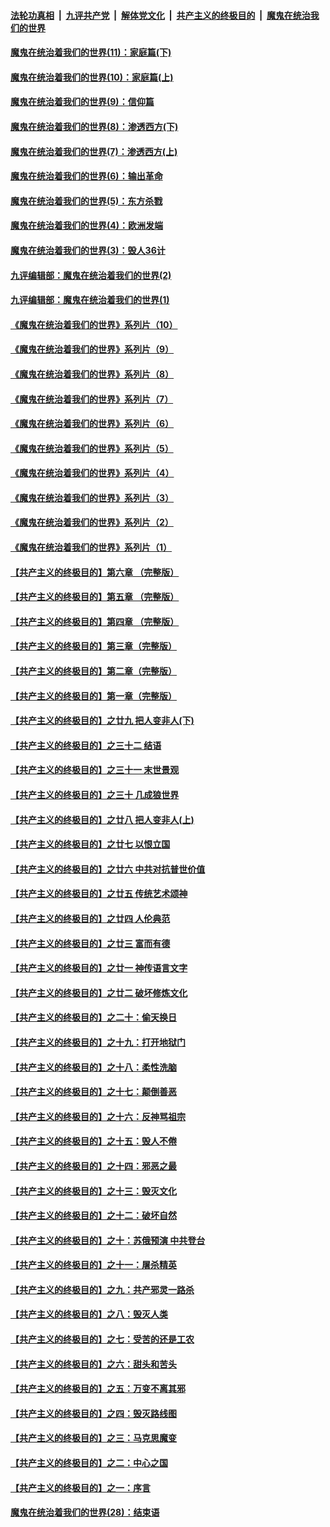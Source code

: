 ####  [法轮功真相](../../../../basic/blob/master/README.md?t=09262231) &nbsp;|&nbsp; [九评共产党](../../../../9ping.md/blob/master/README.md?t=09262231) &nbsp;|&nbsp; [解体党文化](../../../../jtdwh.md/blob/master/README.md?t=09262231)  &nbsp;|&nbsp; [共产主义的终极目的](../../../../gczydzjmd.md/blob/master/README.md?t=09262231) &nbsp;|&nbsp; [魔鬼在统治我们的世界](../../../../mgztzwmdsj.md/blob/master/README.md?t=09262231) 

#### [魔鬼在统治着我们的世界(11)：家庭篇(下)](../pages/nsc422/n10440961.md?t=09262231) 

#### [魔鬼在统治着我们的世界(10)：家庭篇(上)](../pages/nsc422/n10435448.md?t=09262231) 

#### [魔鬼在统治着我们的世界(9)：信仰篇](../pages/nsc422/n10432159.md?t=09262231) 

#### [魔鬼在统治着我们的世界(8)：渗透西方(下)](../pages/nsc422/n10429603.md?t=09262231) 

#### [魔鬼在统治着我们的世界(7)：渗透西方(上)](../pages/nsc422/n10426013.md?t=09262231) 

#### [魔鬼在统治着我们的世界(6)：输出革命](../pages/nsc422/n10421536.md?t=09262231) 

#### [魔鬼在统治着我们的世界(5)：东方杀戮](../pages/nsc422/n10417707.md?t=09262231) 

#### [魔鬼在统治着我们的世界(4)：欧洲发端](../pages/nsc422/n10414890.md?t=09262231) 

#### [魔鬼在统治着我们的世界(3)：毁人36计](../pages/nsc422/n10411583.md?t=09262231) 

#### [九评编辑部：魔鬼在统治着我们的世界(2)](../pages/nsc422/n10410036.md?t=09262231) 

#### [九评编辑部：魔鬼在统治着我们的世界(1)](../pages/nsc422/n10406825.md?t=09262231) 

#### [《魔鬼在统治着我们的世界》系列片（10）](../pages/nsc422/n12292670.md?t=09262231) 

#### [《魔鬼在统治着我们的世界》系列片（9）](../pages/nsc422/n12290859.md?t=09262231) 

#### [《魔鬼在统治着我们的世界》系列片（8）](../pages/nsc422/n12287445.md?t=09262231) 

#### [《魔鬼在统治着我们的世界》系列片（7）](../pages/nsc422/n12283425.md?t=09262231) 

#### [《魔鬼在统治着我们的世界》系列片（6）](../pages/nsc422/n12282314.md?t=09262231) 

#### [《魔鬼在统治着我们的世界》系列片（5）](../pages/nsc422/n12281419.md?t=09262231) 

#### [《魔鬼在统治着我们的世界》系列片（4）](../pages/nsc422/n12274024.md?t=09262231) 

#### [《魔鬼在统治着我们的世界》系列片（3）](../pages/nsc422/n12271322.md?t=09262231) 

#### [《魔鬼在统治着我们的世界》系列片（2）](../pages/nsc422/n12269049.md?t=09262231) 

#### [《魔鬼在统治着我们的世界》系列片（1）](../pages/nsc422/n12267575.md?t=09262231) 

#### [【共产主义的终极目的】第六章 （完整版）](../pages/nsc422/n11428913.md?t=09262231) 

#### [【共产主义的终极目的】第五章 （完整版）](../pages/nsc422/n11428912.md?t=09262231) 

#### [【共产主义的终极目的】第四章 （完整版）](../pages/nsc422/n11428907.md?t=09262231) 

#### [【共产主义的终极目的】第三章（完整版）](../pages/nsc422/n11428848.md?t=09262231) 

#### [【共产主义的终极目的】第二章（完整版）](../pages/nsc422/n11428831.md?t=09262231) 

#### [【共产主义的终极目的】第一章（完整版）](../pages/nsc422/n11417651.md?t=09262231) 

#### [【共产主义的终极目的】之廿九 把人变非人(下)](../pages/nsc422/n11344140.md?t=09262231) 

#### [【共产主义的终极目的】之三十二 结语](../pages/nsc422/n11360535.md?t=09262231) 

#### [【共产主义的终极目的】之三十一 末世景观](../pages/nsc422/n11351129.md?t=09262231) 

#### [【共产主义的终极目的】之三十 几成狼世界](../pages/nsc422/n11348280.md?t=09262231) 

#### [【共产主义的终极目的】之廿八 把人变非人(上)](../pages/nsc422/n11340492.md?t=09262231) 

#### [【共产主义的终极目的】之廿七 以恨立国](../pages/nsc422/n11336944.md?t=09262231) 

#### [【共产主义的终极目的】之廿六 中共对抗普世价值](../pages/nsc422/n11324785.md?t=09262231) 

#### [【共产主义的终极目的】之廿五 传统艺术颂神](../pages/nsc422/n11296396.md?t=09262231) 

#### [【共产主义的终极目的】之廿四 人伦典范](../pages/nsc422/n11296397.md?t=09262231) 

#### [【共产主义的终极目的】之廿三 富而有德](../pages/nsc422/n11283598.md?t=09262231) 

#### [【共产主义的终极目的】之廿一 神传语言文字](../pages/nsc422/n11263265.md?t=09262231) 

#### [【共产主义的终极目的】之廿二 破坏修炼文化](../pages/nsc422/n11245728.md?t=09262231) 

#### [【共产主义的终极目的】之二十：偷天换日](../pages/nsc422/n11238846.md?t=09262231) 

#### [【共产主义的终极目的】之十九：打开地狱门](../pages/nsc422/n11206376.md?t=09262231) 

#### [【共产主义的终极目的】之十八：柔性洗脑](../pages/nsc422/n11199994.md?t=09262231) 

#### [【共产主义的终极目的】之十七：颠倒善恶](../pages/nsc422/n11179782.md?t=09262231) 

#### [【共产主义的终极目的】之十六：反神骂祖宗](../pages/nsc422/n11166798.md?t=09262231) 

#### [【共产主义的终极目的】之十五：毁人不倦](../pages/nsc422/n11166792.md?t=09262231) 

#### [【共产主义的终极目的】之十四：邪恶之最](../pages/nsc422/n11150249.md?t=09262231) 

#### [【共产主义的终极目的】之十三：毁灭文化](../pages/nsc422/n11135227.md?t=09262231) 

#### [【共产主义的终极目的】之十二：破坏自然](../pages/nsc422/n11135214.md?t=09262231) 

#### [【共产主义的终极目的】之十：苏俄预演 中共登台](../pages/nsc422/n11118424.md?t=09262231) 

#### [【共产主义的终极目的】之十一：屠杀精英](../pages/nsc422/n11118442.md?t=09262231) 

#### [【共产主义的终极目的】之九：共产邪灵一路杀](../pages/nsc422/n11114139.md?t=09262231) 

#### [【共产主义的终极目的】之八：毁灭人类](../pages/nsc422/n11108503.md?t=09262231) 

#### [【共产主义的终极目的】之七：受苦的还是工农](../pages/nsc422/n11101809.md?t=09262231) 

#### [【共产主义的终极目的】之六：甜头和苦头](../pages/nsc422/n11096971.md?t=09262231) 

#### [【共产主义的终极目的】之五：万变不离其邪](../pages/nsc422/n11091285.md?t=09262231) 

#### [【共产主义的终极目的】之四：毁灭路线图](../pages/nsc422/n11086284.md?t=09262231) 

#### [【共产主义的终极目的】之三：马克思魔变](../pages/nsc422/n11061941.md?t=09262231) 

#### [【共产主义的终极目的】之二：中心之国](../pages/nsc422/n11047728.md?t=09262231) 

#### [【共产主义的终极目的】之一：序言](../pages/nsc422/n11086077.md?t=09262231) 

#### [魔鬼在统治着我们的世界(28)：结束语](../pages/nsc422/n10936246.md?t=09262231) 

